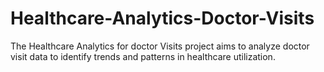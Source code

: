 # Healthcare-Analytics-Doctor-Visits
The Healthcare Analytics for doctor Visits project aims to analyze doctor visit data to identify trends and patterns in healthcare utilization.
